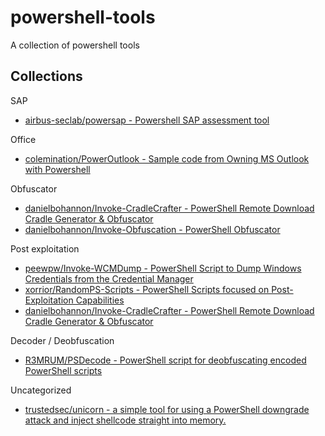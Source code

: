 # powershell-tools

A collection of powershell tools

## Collections

SAP

* [airbus-seclab/powersap - Powershell SAP assessment tool](https://github.com/airbus-seclab/powersap)

Office

* [colemination/PowerOutlook - Sample code from Owning MS Outlook with Powershell](https://github.com/colemination/PowerOutlook)

Obfuscator

* [danielbohannon/Invoke-CradleCrafter - PowerShell Remote Download Cradle Generator & Obfuscator](https://github.com/danielbohannon/Invoke-CradleCrafter)
* [danielbohannon/Invoke-Obfuscation - PowerShell Obfuscator](https://github.com/danielbohannon/Invoke-Obfuscation)

Post exploitation

* [peewpw/Invoke-WCMDump - PowerShell Script to Dump Windows Credentials from the Credential Manager](https://github.com/peewpw/Invoke-WCMDump)
* [xorrior/RandomPS-Scripts - PowerShell Scripts focused on Post-Exploitation Capabilities](https://github.com/xorrior/RandomPS-Scripts)
* [danielbohannon/Invoke-CradleCrafter - PowerShell Remote Download Cradle Generator & Obfuscator](https://github.com/danielbohannon/Invoke-CradleCrafter)

Decoder / Deobfuscation

* [R3MRUM/PSDecode - PowerShell script for deobfuscating encoded PowerShell scripts](https://github.com/R3MRUM/PSDecode)

Uncategorized

* [trustedsec/unicorn - a simple tool for using a PowerShell downgrade attack and inject shellcode straight into memory.](https://github.com/trustedsec/unicorn)

